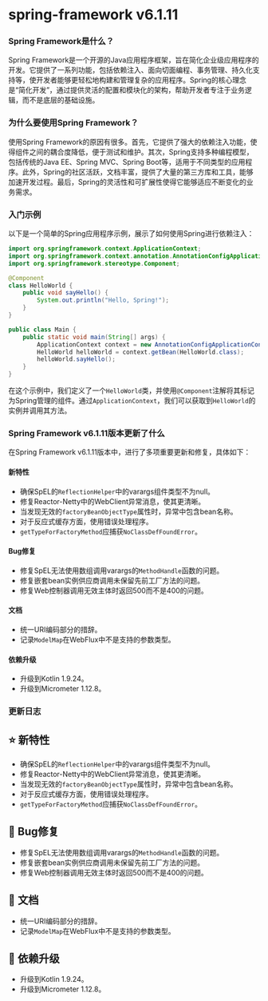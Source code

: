 # spring-framework v6.1.11
### Spring Framework是什么？

Spring Framework是一个开源的Java应用程序框架，旨在简化企业级应用程序的开发。它提供了一系列功能，包括依赖注入、面向切面编程、事务管理、持久化支持等，使开发者能够更轻松地构建和管理复杂的应用程序。Spring的核心理念是“简化开发”，通过提供灵活的配置和模块化的架构，帮助开发者专注于业务逻辑，而不是底层的基础设施。

### 为什么要使用Spring Framework？

使用Spring Framework的原因有很多。首先，它提供了强大的依赖注入功能，使得组件之间的耦合度降低，便于测试和维护。其次，Spring支持多种编程模型，包括传统的Java EE、Spring MVC、Spring Boot等，适用于不同类型的应用程序。此外，Spring的社区活跃，文档丰富，提供了大量的第三方库和工具，能够加速开发过程。最后，Spring的灵活性和可扩展性使得它能够适应不断变化的业务需求。

### 入门示例

以下是一个简单的Spring应用程序示例，展示了如何使用Spring进行依赖注入：

```java
import org.springframework.context.ApplicationContext;
import org.springframework.context.annotation.AnnotationConfigApplicationContext;
import org.springframework.stereotype.Component;

@Component
class HelloWorld {
    public void sayHello() {
        System.out.println("Hello, Spring!");
    }
}

public class Main {
    public static void main(String[] args) {
        ApplicationContext context = new AnnotationConfigApplicationContext(Main.class);
        HelloWorld helloWorld = context.getBean(HelloWorld.class);
        helloWorld.sayHello();
    }
}
```

在这个示例中，我们定义了一个`HelloWorld`类，并使用`@Component`注解将其标记为Spring管理的组件。通过`ApplicationContext`，我们可以获取到`HelloWorld`的实例并调用其方法。

### Spring Framework v6.1.11版本更新了什么

在Spring Framework v6.1.11版本中，进行了多项重要更新和修复，具体如下：

#### 新特性
- 确保SpEL的`ReflectionHelper`中的varargs组件类型不为null。
- 修复Reactor-Netty中的WebClient异常消息，使其更清晰。
- 当发现无效的`factoryBeanObjectType`属性时，异常中包含bean名称。
- 对于反应式缓存方面，使用错误处理程序。
- `getTypeForFactoryMethod`应捕获`NoClassDefFoundError`。

#### Bug修复
- 修复SpEL无法使用数组调用varargs的`MethodHandle`函数的问题。
- 修复嵌套bean实例供应商调用未保留先前工厂方法的问题。
- 修复Web控制器调用无效主体时返回500而不是400的问题。

#### 文档
- 统一URI编码部分的措辞。
- 记录`ModelMap`在WebFlux中不是支持的参数类型。

#### 依赖升级
- 升级到Kotlin 1.9.24。
- 升级到Micrometer 1.12.8。

### 更新日志

## ⭐ 新特性
- 确保SpEL的`ReflectionHelper`中的varargs组件类型不为null。
- 修复Reactor-Netty中的WebClient异常消息，使其更清晰。
- 当发现无效的`factoryBeanObjectType`属性时，异常中包含bean名称。
- 对于反应式缓存方面，使用错误处理程序。
- `getTypeForFactoryMethod`应捕获`NoClassDefFoundError`。

## 🐞 Bug修复
- 修复SpEL无法使用数组调用varargs的`MethodHandle`函数的问题。
- 修复嵌套bean实例供应商调用未保留先前工厂方法的问题。
- 修复Web控制器调用无效主体时返回500而不是400的问题。

## 📔 文档
- 统一URI编码部分的措辞。
- 记录`ModelMap`在WebFlux中不是支持的参数类型。

## 🔨 依赖升级
- 升级到Kotlin 1.9.24。
- 升级到Micrometer 1.12.8。